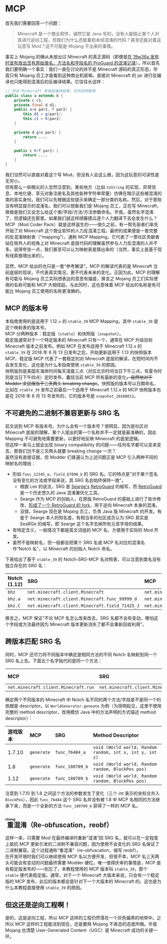 # MCP

首先我们需要回答一个问题：

> Minecraft 是一个商业软件，诚然它是 Java 写的，没有人能阻止某个人对其进行逆向工程，但我们为什么还能看到未经混淆的代码？甚至还能对着这玩意写 Mod？这不可能是 Mojang 干出来的事情。

事实上 Mojang 的确从未放出过 Minecraft 的真正源码（即便是[在 19w36a 发布时宣布放出含有原始类名、方法名和字段名的 ProGuard 的混淆记录][ref-19w36a]），所以首先我们要明确一个事实：我们一直在讨论的并不是 Minecraft 源码的真正形态，毕竟只有 Mojang 员工才能看到这种商业机密嘛。直接对 Minecraft 的 jar 进行反编译也只能得到混淆后的反编译结果。它往往长这样：

[ref-19w36a]: https://www.minecraft.net/en-us/article/minecraft-snapshot-19w36a

```java
// 并非 Minecraft 本体反编译结果，仅供说明使用
public class a extends b {
    private c c1;
    private final d d1;
    public a(e par1, f par2) {
        this.d1 = g(par1);
        this.c1 = h(par2)
    }

    private d g(e par1) {
        return ...;
    }

    public c h(f par1) {
        return ...;
    }
}
```

我们当然可以直接对着这个写 Mod，但没有人会这么做，因为这玩意的可读性是无穷小。<!-- 0.999... = 1 -->  
但有那么一些眼尖的人忽然注意到，某些地方（比如 `toString` 的实现、异常信息、本地化键、享元对象注册名及其他各种字符串常量）仿佛在暗示这些被混淆的类的真实身份。我们可以先根据这些提示来确定一部分类的名称。然后，对于那些没有明显提示的混淆名，我们可以想象我们是 Mojang 员工，正在写 Minecraft，换做是我们又会怎么给这个类/字段/方法/方法参数命名。毕竟，虽然名字混淆了，但逻辑还在那里。如果我们就这样顺藤摸瓜逐个人力翻译下去会发生什么？  
MCP（Mod Coder Pack）就是这样诞生的——很久<!-- TODO 多久？ -->之前，有一帮先驱者们率先开始了对 Minecraft 这个商业软件的人力反混淆工程。最终的成果便是一套完整的反混淆映射表（“mapping”），通称 MCP Mapping。它代表了一票社区贡献者站在局外人的视角上对 Minecraft 底层代码的理解<black>虽然参与人力反混淆的人并不多</black>。说得夸张一点，我们甚至可以认为映射表是猜出来的（当然，事实上是基于现有线索推理出来的）。  

显然，MCP 给出的也只是一套“参考解读”。MCP 的解读代表的是 Minecraft 当前底层的现状，不代表真实情况，更不代表未来的变化。正因为此，MCP 的理解有可能与 Mojang 员工实际想表达的意思有偏差，换言之 Mojang 员工们实际使用的名称可能和 MCP 大相径庭。与此同时，这也意味着 MCP 给出的名称是有可能比 Mojang 员工使用的名称更准确的。

## MCP 的版本号

本指南使用的是适用于 1.12.+ 的 `stable_39` MCP Mapping，其中 `stable_39` 是这个映射表的版本号。  
MCP 分两种版本：稳定版（`stable`）和快照版（`snapshot`）。  
稳定版通常对于一个特定版本的 Minecraft 只有一个，通常在 MCP 升级目标 Minecraft 版本之前发布。例如 MCP 在发布适用于 Minecraft 1.12.x 的 `stable_39` 在 2018 年 8 月 13 日发布之后，开始更新适用于 1.13 的快照版本 MCP。稳定版 MCP 代表了一套稳定的对 Minecraft 底层的解读，在短时间内不会发生变化，这也是为什么本指南使用 `stable_39` 的原因。  
快照版则是美国东海岸时间每天凌晨三点（对应北京时间当日下午三点，有夏令时则是当日下午四点）定时发布，囊括当前 MCP 所有最新的变化~~，自然地对于 Modder 来说相当于三天两头 breaking change~~。快照版的版本号以日期命名，比如在 `stable_39` 发布之前最后一个适用于 Minecraft 1.12.x 的 MCP 快照版本也是在 2018 年 8 月 13 号发布的，它的版本号是 `snapshot_20180813`。

## 不可避免的二进制不兼容更新与 SRG 名

前文说到 MCP 有版本号。为什么会有一个版本号？很明显，因为是社区对 Minecraft 底层的理解，某个人提出的第一个名称并不一定就是最准确的，因此 Mapping 不可避免地需要更新，以更好地反映 Minecraft 的底层逻辑。  
但这样一来马上就会出现 binary compatibility 的问题——任何名字都可以变来变去，那我们岂不是三天两头就要 breaking change 一次？  
虽然没有直接证据，但 Modder 们普遍认为上述问题正是 MCP 引入两种不同的映射名的理由：

  - 形如 `func_12345_a`、`field_67890_b` 的 SRG 名。它的特点是“对于某个签名没有变化的方法或字段来说，其 SRG 名会始终保持一致”。
    - 根据 Lex 的说法，SRG 是 [Searge's][ref-searge] [RetroGuard][ref-retroguard] 的缩写，而 [RetroGuard][ref-retroguard] 是一个历史悠久的 Java 混淆兼优化工具。
    - Searge 作为 MCP 的创始人，在原版 RetroGuard 的基础上进行了些许修改，[形成了一个 RetroGuard 的 fork][ref-searge-retroguard]，用于逆向 Minecraft 本身的混淆。
    - 没错，Searge 现在是 Mojang 员工，负责 Java 版 Minecraft 的开发。有鉴于 Searge 本人的知名度，有相当多的社区成员认为 SRG 其实是 SeaRGe 的缩写，即 Searge 这个名字去掉所有元音字母的结果。
    <!-- TODO 我们需要进一步查证 SRG 的真实含义。 -->
  - 有特定含义，一般情况下都是英文词组的 MCP 名，方便用于实际的 Mod 开发。
  - 虽然不是映射名，但一般都会把某个 SRG 名或 MCP 名对应的混淆名作“Notch 名”，以 Minecraft 的创始人 Notch 命名。

[ref-searge]: https://minecraft.gamepedia.com/Searge
[ref-retroguard]: https://web.archive.org/web/20051028230519/http://www.retrologic.com/retroguard-related.html
[ref-searge-retroguard]: https://github.com/ModCoderPack/Retroguard

下表给出了基于 `stable_39` 的 Notch-SRG-MCP 名对照表，可以注意到类名没有独立存在的 SRG 名：

| Notch (1.12) | SRG                                            | MCP                                      |
| :----------- | :--------------------------------------------- | :--------------------------------------- |
| `bhz`        | `net.minecraft.client.Minecraft`               | `net.minecraft.client.Minecraft`         |
| `bhz.a`      | `net.minecraft.client.Minecraft.func_99999_d`  | `net.minecraft.client.Minecraft.run`     |
| `bhz.C`      | `net.minecraft.client.Minecraft.field_71425_J` | `net.minecraft.client.Minecraft.running` |

换言之，MCP 保证“不论 MCP 名怎么改来改去，SRG 名都不会有变动，哪怕这个字段或方法最终因为 Minecraft 版本更新消失了都不会重新回收利用”。

## 跨版本匹配 SRG 名

同时，MCP 还尽力将不同版本中确定是相同方法的不同 Notch 名映射到同一个 SRG 名上去。下面五个名字指代的是同一个方法：

| MCP                                  | SRG                                           | 1.12 Notch | 1.11.2 Notch | 1.10 Notch |
| :----------------------------------- | :-------------------------------------------- | :--------- | :----------- | :--------- |
| `net.minecraft.client.Minecraft.run` | `net.minecraft.client.Minecraft.func_99999_d` | `bhz.a`    | `bes.a`      | `bcx.a`    |

确定两个不同版本的 Minecraft 中 Notch 名不同的两个方法/字段是不是同一个的依据是 descriptor。以 `WorldGenerator.geneate` 为例（为简明起见，这里不使用完整的 method descriptor，改用模仿 Java 中的方法声明的方式描述 method descriptor）：

| 游戏版本 |MCP       |SRG            |Method Descriptor                                       |
| :------ |:------   |:------        |:------                                                 |
| 1.7.10  |`generate`|`func_76484_a` |`void (World world, Random random, int x, int y, int z)`|
| 1.8     |`generate`|`func_180709_b`|`void (World world, Random random, BlockPos pos)`       |
| 1.12    |`generate`|`func_180709_b`|`void (World world, Random random, BlockPos pos)`       |

注意到 1.7.10 到 1.8 之间这个方法的参数发生了变化（三个 int 表示的坐标合并入 `BlockPos`），因此 `func_76484` 这个 SRG 名并没有被 1.8 中 MCP 名相同的方法继承下来，而是一个全新的方法 `func_180709_b` 获得了一样的 MCP 名。

## <ruby>重<rt>chóng</rt></ruby>混淆（Re-obfuscation，reobf）

这样一来，只需要 Mod 在最终编译时重新“混淆”回 SRG 名，就可以在一定程度上抵抗 MCP 更新引发的二进制不兼容问题，因为使用不会变化的 SRG 名保证了二进制兼容。这个过程通称“重混淆”（re-obfuscation，缩写 reobf）。  
在开发环境时我们可以继续使用 MCP 名以方便开发，但很不幸，MCP 名三天两头可能会有变动的问题最终需要 Modder 硬扛。唯一值得庆幸的事情是，MCP 是有稳定版发布的——别忘了，本教程使用的 MCP 版本叫 `stable_39`，那个 `stable` 便代表稳定版。通常，对于一个 Minecraft 大版本来说，只会有一个稳定版的 MCP 发布，此后的版本都会是针对下一个大版本的 Minecraft 的。这也是为什么本教程直接使用 `stable_39` 的原因。

## 但这还是逆向工程啊！

是的，这是逆向工程，所以 MCP 这样的工程仍然落在一个灰色偏黑的地带中。之所以 MCP 这样的工程能活到现在，还是要拜 Mojang 不表态的态度所赐。毕竟 Mojang 也清楚 User-Generated Content（UGC）是 Minecraft 成功的关键一环。
